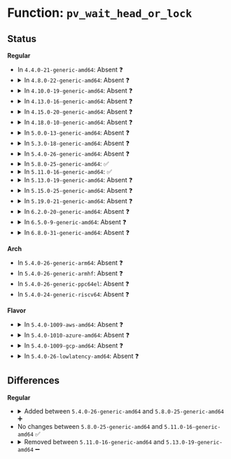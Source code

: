 # Function: <code>pv_wait_head_or_lock</code>

## Status
<b>Regular</b>
<ul>
<li>
In <code>4.4.0-21-generic-amd64</code>: Absent ❓
</li>
<li>
<details>
<summary>In <code>4.8.0-22-generic-amd64</code>: Absent ❓</summary>

```json
{
  "name": "pv_wait_head_or_lock",
  "collision_type": "Unique Static",
  "inline_type": "Full",
  "funcs": [
    {
      "addr": 18446744071579694030,
      "name": "pv_wait_head_or_lock",
      "external": false,
      "loc": "kernel/locking/qspinlock_paravirt.h:388",
      "file": "kernel/locking/qspinlock.c",
      "inline": "not declared, inlined",
      "caller_inline": [
        "kernel/locking/qspinlock.c:__pv_queued_spin_lock_slowpath"
      ],
      "caller_func": []
    }
  ],
  "symbols": []
}
```
</details>
</li>
<li>
<details>
<summary>In <code>4.10.0-19-generic-amd64</code>: Absent ❓</summary>

```json
{
  "name": "pv_wait_head_or_lock",
  "collision_type": "Unique Static",
  "inline_type": "Full",
  "funcs": [
    {
      "addr": 18446744071579721150,
      "name": "pv_wait_head_or_lock",
      "external": false,
      "loc": "kernel/locking/qspinlock_paravirt.h:387",
      "file": "kernel/locking/qspinlock.c",
      "inline": "not declared, inlined",
      "caller_inline": [
        "kernel/locking/qspinlock.c:__pv_queued_spin_lock_slowpath"
      ],
      "caller_func": []
    }
  ],
  "symbols": []
}
```
</details>
</li>
<li>
<details>
<summary>In <code>4.13.0-16-generic-amd64</code>: Absent ❓</summary>

```json
{
  "name": "pv_wait_head_or_lock",
  "collision_type": "Unique Static",
  "inline_type": "Full",
  "funcs": [
    {
      "addr": 18446744071579716928,
      "name": "pv_wait_head_or_lock",
      "external": false,
      "loc": "kernel/locking/qspinlock_paravirt.h:388",
      "file": "kernel/locking/qspinlock.c",
      "inline": "not declared, inlined",
      "caller_inline": [
        "kernel/locking/qspinlock.c:__pv_queued_spin_lock_slowpath"
      ],
      "caller_func": []
    }
  ],
  "symbols": []
}
```
</details>
</li>
<li>
<details>
<summary>In <code>4.15.0-20-generic-amd64</code>: Absent ❓</summary>

```json
{
  "name": "pv_wait_head_or_lock",
  "collision_type": "Unique Static",
  "inline_type": "Full",
  "funcs": [
    {
      "addr": 18446744071579749123,
      "name": "pv_wait_head_or_lock",
      "external": false,
      "loc": "kernel/locking/qspinlock_paravirt.h:428",
      "file": "kernel/locking/qspinlock.c",
      "inline": "not declared, inlined",
      "caller_inline": [
        "kernel/locking/qspinlock.c:__pv_queued_spin_lock_slowpath"
      ],
      "caller_func": []
    }
  ],
  "symbols": []
}
```
</details>
</li>
<li>
<details>
<summary>In <code>4.18.0-10-generic-amd64</code>: Absent ❓</summary>

```json
{
  "name": "pv_wait_head_or_lock",
  "collision_type": "Unique Static",
  "inline_type": "Full",
  "funcs": [
    {
      "addr": 18446744071579783483,
      "name": "pv_wait_head_or_lock",
      "external": false,
      "loc": "kernel/locking/qspinlock_paravirt.h:404",
      "file": "kernel/locking/qspinlock.c",
      "inline": "not declared, inlined",
      "caller_inline": [
        "kernel/locking/qspinlock.c:__pv_queued_spin_lock_slowpath"
      ],
      "caller_func": []
    }
  ],
  "symbols": []
}
```
</details>
</li>
<li>
<details>
<summary>In <code>5.0.0-13-generic-amd64</code>: Absent ❓</summary>

```json
{
  "name": "pv_wait_head_or_lock",
  "collision_type": "Unique Static",
  "inline_type": "Full",
  "funcs": [
    {
      "addr": 18446744071579830046,
      "name": "pv_wait_head_or_lock",
      "external": false,
      "loc": "kernel/locking/qspinlock_paravirt.h:402",
      "file": "kernel/locking/qspinlock.c",
      "inline": "not declared, inlined",
      "caller_inline": [
        "kernel/locking/qspinlock.c:__pv_queued_spin_lock_slowpath"
      ],
      "caller_func": []
    }
  ],
  "symbols": []
}
```
</details>
</li>
<li>
<details>
<summary>In <code>5.3.0-18-generic-amd64</code>: Absent ❓</summary>

```json
{
  "name": "pv_wait_head_or_lock",
  "collision_type": "Unique Static",
  "inline_type": "Full",
  "funcs": [
    {
      "addr": 18446744071579864931,
      "name": "pv_wait_head_or_lock",
      "external": false,
      "loc": "kernel/locking/qspinlock_paravirt.h:403",
      "file": "kernel/locking/qspinlock.c",
      "inline": "not declared, inlined",
      "caller_inline": [
        "kernel/locking/qspinlock.c:__pv_queued_spin_lock_slowpath"
      ],
      "caller_func": []
    }
  ],
  "symbols": []
}
```
</details>
</li>
<li>
<details>
<summary>In <code>5.4.0-26-generic-amd64</code>: Absent ❓</summary>

```json
{
  "name": "pv_wait_head_or_lock",
  "collision_type": "Unique Static",
  "inline_type": "Full",
  "funcs": [
    {
      "addr": 18446744071579913587,
      "name": "pv_wait_head_or_lock",
      "external": false,
      "loc": "kernel/locking/qspinlock_paravirt.h:403",
      "file": "kernel/locking/qspinlock.c",
      "inline": "not declared, inlined",
      "caller_inline": [
        "kernel/locking/qspinlock.c:__pv_queued_spin_lock_slowpath"
      ],
      "caller_func": []
    }
  ],
  "symbols": []
}
```
</details>
</li>
<li>
<details>
<summary>In <code>5.8.0-25-generic-amd64</code>: ✅</summary>

```c
u32 pv_wait_head_or_lock(struct qspinlock * lock, struct mcs_spinlock * node)
```

```json
{
  "name": "pv_wait_head_or_lock",
  "collision_type": "Unique Static",
  "inline_type": "No",
  "funcs": [
    {
      "addr": 18446744071579957520,
      "name": "pv_wait_head_or_lock",
      "external": false,
      "loc": "kernel/locking/qspinlock_paravirt.h:403",
      "file": "kernel/locking/qspinlock.c",
      "inline": "seen, unknown",
      "caller_inline": [],
      "caller_func": [
        "kernel/locking/qspinlock.c:__pv_queued_spin_lock_slowpath"
      ]
    }
  ],
  "symbols": [
    {
      "addr": 18446744071579957520,
      "name": "pv_wait_head_or_lock",
      "section": ".text",
      "bind": "STB_LOCAL",
      "size": 190
    }
  ]
}
```
</details>
</li>
<li>
<details>
<summary>In <code>5.11.0-16-generic-amd64</code>: ✅</summary>

```c
u32 pv_wait_head_or_lock(struct qspinlock * lock, struct mcs_spinlock * node)
```

```json
{
  "name": "pv_wait_head_or_lock",
  "collision_type": "Unique Static",
  "inline_type": "No",
  "funcs": [
    {
      "addr": 18446744071579945680,
      "name": "pv_wait_head_or_lock",
      "external": false,
      "loc": "kernel/locking/qspinlock_paravirt.h:403",
      "file": "kernel/locking/qspinlock.c",
      "inline": "seen, unknown",
      "caller_inline": [],
      "caller_func": [
        "kernel/locking/qspinlock.c:__pv_queued_spin_lock_slowpath"
      ]
    }
  ],
  "symbols": [
    {
      "addr": 18446744071579945680,
      "name": "pv_wait_head_or_lock",
      "section": ".text",
      "bind": "STB_LOCAL",
      "size": 190
    }
  ]
}
```
</details>
</li>
<li>
<details>
<summary>In <code>5.13.0-19-generic-amd64</code>: Absent ❓</summary>

```json
{
  "name": "pv_wait_head_or_lock",
  "collision_type": "Unique Static",
  "inline_type": "Full",
  "funcs": [
    {
      "addr": 18446744071579953941,
      "name": "pv_wait_head_or_lock",
      "external": false,
      "loc": "kernel/locking/qspinlock_paravirt.h:403",
      "file": "kernel/locking/qspinlock.c",
      "inline": "not declared, inlined",
      "caller_inline": [
        "kernel/locking/qspinlock.c:__pv_queued_spin_lock_slowpath"
      ],
      "caller_func": []
    }
  ],
  "symbols": []
}
```
</details>
</li>
<li>
<details>
<summary>In <code>5.15.0-25-generic-amd64</code>: Absent ❓</summary>

```json
{
  "name": "pv_wait_head_or_lock",
  "collision_type": "Unique Static",
  "inline_type": "Full",
  "funcs": [
    {
      "addr": 18446744071580083013,
      "name": "pv_wait_head_or_lock",
      "external": false,
      "loc": "kernel/locking/qspinlock_paravirt.h:403",
      "file": "kernel/locking/qspinlock.c",
      "inline": "not declared, inlined",
      "caller_inline": [
        "kernel/locking/qspinlock.c:__pv_queued_spin_lock_slowpath"
      ],
      "caller_func": []
    }
  ],
  "symbols": []
}
```
</details>
</li>
<li>
<details>
<summary>In <code>5.19.0-21-generic-amd64</code>: Absent ❓</summary>

```json
{
  "name": "pv_wait_head_or_lock",
  "collision_type": "Unique Static",
  "inline_type": "Full",
  "funcs": [
    {
      "addr": 18446744071580218509,
      "name": "pv_wait_head_or_lock",
      "external": false,
      "loc": "kernel/locking/qspinlock_paravirt.h:403",
      "file": "kernel/locking/qspinlock.c",
      "inline": "not declared, inlined",
      "caller_inline": [
        "kernel/locking/qspinlock.c:__pv_queued_spin_lock_slowpath"
      ],
      "caller_func": []
    }
  ],
  "symbols": []
}
```
</details>
</li>
<li>
<details>
<summary>In <code>6.2.0-20-generic-amd64</code>: Absent ❓</summary>

```json
{
  "name": "pv_wait_head_or_lock",
  "collision_type": "Unique Static",
  "inline_type": "Full",
  "funcs": [
    {
      "addr": 18446744071596500829,
      "name": "pv_wait_head_or_lock",
      "external": false,
      "loc": "kernel/locking/qspinlock_paravirt.h:403",
      "file": "kernel/locking/qspinlock.c",
      "inline": "not declared, inlined",
      "caller_inline": [
        "kernel/locking/qspinlock.c:__pv_queued_spin_lock_slowpath"
      ],
      "caller_func": []
    }
  ],
  "symbols": []
}
```
</details>
</li>
<li>
<details>
<summary>In <code>6.5.0-9-generic-amd64</code>: Absent ❓</summary>

```json
{
  "name": "pv_wait_head_or_lock",
  "collision_type": "Unique Static",
  "inline_type": "Full",
  "funcs": [
    {
      "addr": 18446744071597038410,
      "name": "pv_wait_head_or_lock",
      "external": false,
      "loc": "kernel/locking/qspinlock_paravirt.h:403",
      "file": "kernel/locking/qspinlock.c",
      "inline": "not declared, inlined",
      "caller_inline": [
        "kernel/locking/qspinlock.c:__pv_queued_spin_lock_slowpath"
      ],
      "caller_func": []
    }
  ],
  "symbols": []
}
```
</details>
</li>
<li>
<details>
<summary>In <code>6.8.0-31-generic-amd64</code>: Absent ❓</summary>

```json
{
  "name": "pv_wait_head_or_lock",
  "collision_type": "Unique Static",
  "inline_type": "Full",
  "funcs": [
    {
      "addr": 18446744071597970378,
      "name": "pv_wait_head_or_lock",
      "external": false,
      "loc": "kernel/locking/qspinlock_paravirt.h:403",
      "file": "kernel/locking/qspinlock.c",
      "inline": "not declared, inlined",
      "caller_inline": [
        "kernel/locking/qspinlock.c:__pv_queued_spin_lock_slowpath"
      ],
      "caller_func": []
    }
  ],
  "symbols": []
}
```
</details>
</li>
</ul>
<b>Arch</b>
<ul>
<li>
In <code>5.4.0-26-generic-arm64</code>: Absent ❓
</li>
<li>
In <code>5.4.0-26-generic-armhf</code>: Absent ❓
</li>
<li>
In <code>5.4.0-26-generic-ppc64el</code>: Absent ❓
</li>
<li>
In <code>5.4.0-24-generic-riscv64</code>: Absent ❓
</li>
</ul>
<b>Flavor</b>
<ul>
<li>
<details>
<summary>In <code>5.4.0-1009-aws-amd64</code>: Absent ❓</summary>

```json
{
  "name": "pv_wait_head_or_lock",
  "collision_type": "Unique Static",
  "inline_type": "Full",
  "funcs": [
    {
      "addr": 18446744071579885699,
      "name": "pv_wait_head_or_lock",
      "external": false,
      "loc": "kernel/locking/qspinlock_paravirt.h:403",
      "file": "kernel/locking/qspinlock.c",
      "inline": "not declared, inlined",
      "caller_inline": [
        "kernel/locking/qspinlock.c:__pv_queued_spin_lock_slowpath"
      ],
      "caller_func": []
    }
  ],
  "symbols": []
}
```
</details>
</li>
<li>
<details>
<summary>In <code>5.4.0-1010-azure-amd64</code>: Absent ❓</summary>

```json
{
  "name": "pv_wait_head_or_lock",
  "collision_type": "Unique Static",
  "inline_type": "Full",
  "funcs": [
    {
      "addr": 18446744071579820675,
      "name": "pv_wait_head_or_lock",
      "external": false,
      "loc": "kernel/locking/qspinlock_paravirt.h:403",
      "file": "kernel/locking/qspinlock.c",
      "inline": "not declared, inlined",
      "caller_inline": [
        "kernel/locking/qspinlock.c:__pv_queued_spin_lock_slowpath"
      ],
      "caller_func": []
    }
  ],
  "symbols": []
}
```
</details>
</li>
<li>
<details>
<summary>In <code>5.4.0-1009-gcp-amd64</code>: Absent ❓</summary>

```json
{
  "name": "pv_wait_head_or_lock",
  "collision_type": "Unique Static",
  "inline_type": "Full",
  "funcs": [
    {
      "addr": 18446744071579873859,
      "name": "pv_wait_head_or_lock",
      "external": false,
      "loc": "kernel/locking/qspinlock_paravirt.h:403",
      "file": "kernel/locking/qspinlock.c",
      "inline": "not declared, inlined",
      "caller_inline": [
        "kernel/locking/qspinlock.c:__pv_queued_spin_lock_slowpath"
      ],
      "caller_func": []
    }
  ],
  "symbols": []
}
```
</details>
</li>
<li>
<details>
<summary>In <code>5.4.0-26-lowlatency-amd64</code>: Absent ❓</summary>

```json
{
  "name": "pv_wait_head_or_lock",
  "collision_type": "Unique Static",
  "inline_type": "Full",
  "funcs": [
    {
      "addr": 18446744071579919379,
      "name": "pv_wait_head_or_lock",
      "external": false,
      "loc": "kernel/locking/qspinlock_paravirt.h:403",
      "file": "kernel/locking/qspinlock.c",
      "inline": "not declared, inlined",
      "caller_inline": [
        "kernel/locking/qspinlock.c:__pv_queued_spin_lock_slowpath"
      ],
      "caller_func": []
    }
  ],
  "symbols": []
}
```
</details>
</li>
</ul>

## Differences
<b>Regular</b>
<ul>
<li>
<details>
<summary>Added between <code>5.4.0-26-generic-amd64</code> and <code>5.8.0-25-generic-amd64</code> ➕</summary>

```c
u32 pv_wait_head_or_lock(struct qspinlock * lock, struct mcs_spinlock * node)
```
</details>
</li>
<li>
No changes between <code>5.8.0-25-generic-amd64</code> and <code>5.11.0-16-generic-amd64</code> ✅
</li>
<li>
<details>
<summary>Removed between <code>5.11.0-16-generic-amd64</code> and <code>5.13.0-19-generic-amd64</code> ➖</summary>

```c
u32 pv_wait_head_or_lock(struct qspinlock * lock, struct mcs_spinlock * node)
```
</details>
</li>
</ul>
